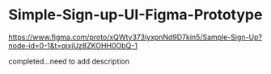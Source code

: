 # Simple-Sign-up-UI-Figma-Prototype

https://www.figma.com/proto/xQWty373iyxpnNd9D7kin5/Sample-Sign-Up?node-id=0-1&t=qixjUz8ZKOHH0ObQ-1


completed...need to add description
